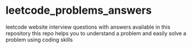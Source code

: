 # leetcode_problems_answers
leetcode website interview questions with answers available in this repository
this repo helps you to understand a problem and easily solve a problem using coding skills
